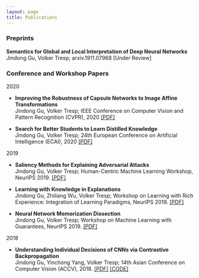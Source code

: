 ```yaml
---
layout: page
title: Publications
---
```

<h3>
<a name='pub'></a> Preprints
</h3>

<div>
<p> <strong>Semantics for Global and Local Interpretation of Deep Neural Networks</strong><br />
Jindong Gu, Volker Tresp; arxiv.1911.07968 [Under Review]
</p>
</div>

<h3>
    <a name='pub'></a> Conference and Workshop Papers
</h3>

2020
<ul>
<li> 
<p> <strong> Improving the Robustness of Capsule Networks to Image Affine Transformations</strong><br />
          Jindong Gu, Volker Tresp; IEEE Conference on Computer Vision and Pattern Recognition <nobr> (CVPR), 2020 </nobr> <a href="https://arxiv.org/pdf/1911.07968.pdf">[PDF]</a>
</p>    
</li>
    
<li> 
 <p> <strong> Search for Better Students to Learn Distilled Knowledge</strong><br />
          Jindong Gu, Volker Tresp; 24th European Conference on Artificial Intelligence <nobr> (ECAI), 2020 </nobr> <a href="https://arxiv.org/abs/2001.11612.pdf">[PDF]</a>
</p>
</li>
</ul>

2019 
<ul>
<li> 
<p> <strong> Saliency Methods for Explaining Adversarial Attacks</strong><br />
          Jindong Gu, Volker Tresp; Human-Centric Machine Learning Workshop, NeurIPS 2019. <a href="https://arxiv.org/pdf/1908.08413.pdf">[PDF]</a>
</p>
</li>

<li> 
<p> <strong> Learning with Knowledge in Explanations</strong><br />
          Jindong Gu, Zhiliang Wu, Volker Tresp; Workshop on Learning with Rich Experience: Integration of Learning Paradigms, NeurIPS 2019. <a href="https://drive.google.com/file/d/18Eyo7XIgJ1L5Toylnp-l1dvN7wMBOPSQ/view">[PDF]</a>
</p>
</li>

<li> 
 <p> <strong> Neural Network Memorization Dissection</strong><br />
 Jindong Gu, Volker Tresp; Workshop on Machine Learning with Guarantees, NeurIPS 2019. <a href="https://arxiv.org/pdf/1911.09537.pdf">[PDF]</a>
 </p>
</li>
</ul>

2018
<ul>   
<li> 
<p> <strong> Understanding Individual Decisions of CNNs via Contrastive Backpropagation</strong><br />
          Jindong Gu, Yinchong Yang, Volker Tresp; 14th Asian Conference on Computer Vision <nobr> (ACCV), 2018. <a href="https://arxiv.org/pdf/1812.02100.pdf">[PDF]</a> <a href="https://github.com/JindongGu/Contrastive-LRP">[CODE]</a>
</p>
</li>
</ul>





